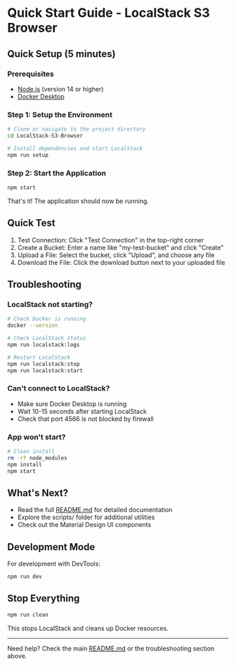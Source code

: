 # Quick Start Guide - LocalStack S3 Browser

## Quick Setup (5 minutes)

### Prerequisites

- [Node.js](https://nodejs.org/) (version 14 or higher)
- [Docker Desktop](https://www.docker.com/products/docker-desktop/)

### Step 1: Setup the Environment

```bash
# Clone or navigate to the project directory
cd LocalStack-S3-Browser

# Install dependencies and start LocalStack
npm run setup
```

### Step 2: Start the Application

```bash
npm start
```

That's it! The application should now be running.

## Quick Test

1. Test Connection: Click "Test Connection" in the top-right corner
2. Create a Bucket: Enter a name like "my-test-bucket" and click "Create"
3. Upload a File: Select the bucket, click "Upload", and choose any file
4. Download the File: Click the download button next to your uploaded file

## Troubleshooting

### LocalStack not starting?

```bash
# Check Docker is running
docker --version

# Check LocalStack status
npm run localstack:logs

# Restart LocalStack
npm run localstack:stop
npm run localstack:start
```

### Can't connect to LocalStack?

- Make sure Docker Desktop is running
- Wait 10-15 seconds after starting LocalStack
- Check that port 4566 is not blocked by firewall

### App won't start?

```bash
# Clean install
rm -rf node_modules
npm install
npm start
```

## What's Next?

- Read the full [README.md](README.md) for detailed documentation
- Explore the scripts/ folder for additional utilities
- Check out the Material Design UI components

## Development Mode

For development with DevTools:

```bash
npm run dev
```

## Stop Everything

```bash
npm run clean
```

This stops LocalStack and cleans up Docker resources.

---

Need help? Check the main [README.md](README.md) or the troubleshooting section above.
